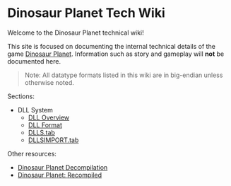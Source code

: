 # Dinosaur Planet Tech Wiki

Welcome to the Dinosaur Planet technical wiki!

This site is focused on documenting the internal technical details of the game [Dinosaur Planet](https://www.rarewiki.com/wiki/Dinosaur_Planet). Information such as story and gameplay will **not** be documented here.

> Note: All datatype formats listed in this wiki are in big-endian unless otherwise noted.

Sections:

- DLL System
    - [DLL Overview](dlls/index.md)
    - [DLL Format](dlls/dll_format.md)
    - [DLLS.tab](dlls/dlls_tab.md)
    - [DLLSIMPORT.tab](dlls/dlls_import_tab.md)

Other resources:

- [Dinosaur Planet Decompilation](https://github.com/zestydevy/dinosaur-planet)
- [Dinosaur Planet: Recompiled](https://github.com/Francessco121/dino-recomp)
